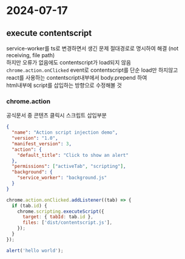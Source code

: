 # 2024-07-17

## execute contentscript

service-worker를 ts로 변경하면서 생긴 문제 절대경로로 명시하여 해결 (not receiving, file path)  
하지만 오류가 없음에도 contentscript가 load되지 않음  
`chrome.action.onClicked` event로 contentscript를 단순 load만 하지않고  
react를 사용하는 contentscript내부에서 body.prepend 하여  
html내부에 script를 삽입하는 방향으로 수정해볼 것

### chrome.action

공식문서 중 콘텐츠 클릭시 스크립트 삽입부분

```json title="manifest.json"
{
  "name": "Action script injection demo",
  "version": "1.0",
  "manifest_version": 3,
  "action": {
    "default_title": "Click to show an alert"
  },
  "permissions": ["activeTab", "scripting"],
  "background": {
    "service_worker": "background.js"
  }
}
```

```js title="service-worker.ts"
chrome.action.onClicked.addListener((tab) => {
  if (tab.id) {
    chrome.scripting.executeScript({
      target: { tabId: tab.id },
      files: ['dist/contentscript.js'],
    });
  }
});
```

```typescript
alert('hello world');
```
